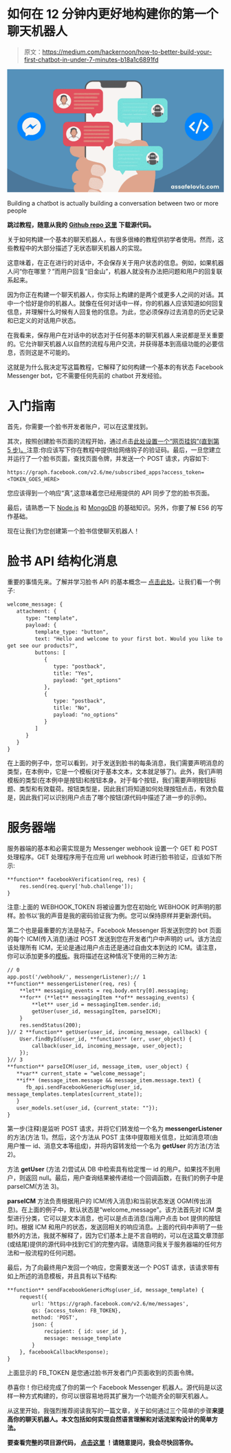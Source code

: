 # 如何在 12 分钟内更好地构建你的第一个聊天机器人

> 原文：<https://medium.com/hackernoon/how-to-better-build-your-first-chatbot-in-under-7-minutes-b18a1c6891fd>

![](img/0a5e69e7f892a7da796948227fd51865.png)

Building a chatbot is actually building a conversation between two or more people

**跳过教程，随意从我的** [**Github repo 这里**](https://github.com/assafelovic/facebook_messenger_bot) **下载源代码。**

关于如何构建一个基本的聊天机器人，有很多很棒的教程供初学者使用。然而，这些教程中的大部分描述了无状态聊天机器人的实现。

这意味着，在正在进行的对话中，不会保存关于用户状态的信息。例如，如果机器人问“你在哪里？”而用户回复“旧金山”，机器人就没有办法把问题和用户的回复联系起来。

因为你正在构建一个聊天机器人，你实际上构建的是两个或更多人之间的对话。其中一个恰好是你的机器人。就像在任何对话中一样，你的机器人应该知道如何回复信息，并理解什么时候有人回复他的信息。为此，您必须保存过去消息的历史记录和已定义的对话用户状态。

在我看来，保存用户在对话中的状态对于任何基本的聊天机器人来说都是至关重要的。它允许聊天机器人以自然的流程与用户交流，并获得基本到高级功能的必要信息，否则这是不可能的。

这就是为什么我决定写这篇教程，它解释了如何构建一个基本的有状态 Facebook Messenger bot，它不需要任何先前的 chatbot 开发经验。

# 入门指南

首先，你需要一个脸书开发者账户，可以在这里找到。

其次，按照创建脸书页面的流程开始，通过点击[此处设置一个“网页挂钩”(直到第 5 步)。](https://developers.facebook.com/docs/messenger-platform/quickstart)注意:你应该写下你在教程中提供给网络钩子的验证码。最后，一旦您建立并运行了一个脸书页面，查找页面令牌，并发送一个 POST 请求，内容如下:

```
https://graph.facebook.com/v2.6/me/subscribed_apps?access_token=<TOKEN_GOES_HERE>
```

您应该得到一个响应“真”,这意味着您已经用提供的 API 同步了您的脸书页面。

最后，请熟悉一下 [Node.js](https://nodejs.org/en/download/) 和 [MongoDB](https://docs.mongodb.com/manual/installation/) 的基础知识。另外，你要了解 ES6 的写作基础。

现在让我们为您创建第一个脸书信使聊天机器人！

# 脸书 API 结构化消息

重要的事情先来。了解并学习脸书 API 的基本概念— [点击此处](https://developers.facebook.com/docs/messenger-platform/send-api-reference)。让我们看一个例子:

```
welcome_message: {
   attachment: {
      type: "template",
      payload: {
         template_type: "button",
         text: "Hello and welcome to your first bot. Would you like to get see our products?",
         buttons: [
            {
               type: "postback",
               title: "Yes",
               payload: "get_options"
            },
            {
               type: "postback",
               title: "No",
               payload: "no_options"
            }
         ]
      }
   }
}
```

在上面的例子中，您可以看到，对于发送到脸书的每条消息，我们需要声明消息的类型，在本例中，它是一个模板(对于基本文本，文本就足够了)。此外，我们声明模板的类型(在本例中是按钮)和按钮本身。对于每个按钮，我们需要声明按钮标题、类型和有效载荷。按钮类型是，因此我们将知道如何处理按钮点击，有效负载是，因此我们可以识别用户点击了哪个按钮(源代码中描述了进一步的示例)。

# 服务器端

服务器端的基本和必需实现是为 Messenger webhook 设置一个 GET 和 POST 处理程序。GET 处理程序用于在应用 url webhook 时进行脸书验证，应该如下所示:

```
**function** facebookVerification(req, res) {
    res.send(req.query['hub.challenge']);
}
```

注意:上面的 WEBHOOK_TOKEN 将被设置为您在初始化 WEBHOOK 时声明的那样。脸书以‘我的声音是我的密码验证我’为例。您可以保持原样并更新源代码。

第二个也是最重要的方法是帖子。Facebook Messenger 将发送到您的 bot 页面的每个 ICM(传入消息)通过 POST 发送到您在开发者门户中声明的 url。该方法应该处理所有 ICM，无论是通过用户点击还是通过自由文本到达的 ICM。请注意，你可以添加更多的[模板](https://developers.facebook.com/docs/messenger-platform/send-api-reference/templates)。我将描述在这种情况下使用的三种方法:

```
// 0
app.post('/webhook/', messengerListener);// 1
**function** messengerListener(req, res) {
    **let** messaging_events = req.body.entry[0].messaging;
    **for** (**let** messagingItem **of** messaging_events) {
        **let** user_id = messagingItem.sender.id;
        getUser(user_id, messagingItem, parseICM);
    }
    res.sendStatus(200);
}// 2 **function** getUser(user_id, incoming_message, callback) {
    User.findById(user_id, **function** (err, user_object) {
        callback(user_id, incoming_message, user_object);
    });
}// 3
**function** parseICM(user_id, message_item, user_object) {
   **var** current_state = "welcome_message";
   **if** (message_item.message && message_item.message.text) {
      fb_api.sendFacebookGenericMsg(user_id, message_templates.templates[current_state]);
   }
   user_models.set(user_id, {current_state: ""});
}
```

第一步(注释)是监听 POST 请求，并将它们转发给一个名为 **messengerListener** 的方法(方法 1)。然后，这个方法从 POST 主体中提取相关信息，比如消息项(由用户惟一 id、消息文本等组成)，并将内容转发给一个名为 **getUser** 的方法(方法 2)。

方法 **getUser** (方法 2)尝试从 DB 中检索具有给定惟一 id 的用户。如果找不到用户，则返回 null。最后，用户查询结果被传递给一个回调函数，在我们的例子中是 parseICM(方法 3)。

**parseICM** 方法负责根据用户的 ICM(传入消息)和当前状态发送 OGM(传出消息)。在上面的例子中，默认状态是“welcome_message”。该方法首先对 ICM 类型进行分类，它可以是文本消息，也可以是点击消息(当用户点击 bot 提供的按钮时)。根据 ICM 和用户的状态，发送回相关的响应消息。上面的代码中声明了一些额外的方法，我就不解释了，因为它们基本上是不言自明的，可以在这篇文章顶部(或结尾)提供的源代码中找到它们的完整内容。请随意问我关于服务器端的任何方法和一般流程的任何问题。

最后，为了向最终用户发回一个响应，您需要发送一个 POST 请求，该请求带有如上所述的消息模板，并且具有以下结构:

```
**function** sendFacebookGenericMsg(user_id, message_template) {
    request({
        url: 'https://graph.facebook.com/v2.6/me/messages',
        qs: {access_token: FB_TOKEN},
        method: 'POST',
        json: {
            recipient: { id: user_id },
            message: message_template
        }
    }, facebookCallbackResponse);
}
```

上面显示的 FB_TOKEN 是您通过脸书开发者门户页面收到的页面令牌。

恭喜你！你已经完成了你的第一个 Facebook Messenger 机器人。源代码是以这样一种方式构建的，你可以很容易地将其扩展为一个功能齐全的聊天机器人。

从这里开始，我强烈推荐阅读我写的一篇文章，关于如何通过三个简单的步骤[](https://chatbotsmagazine.com/how-to-improve-your-chatbot-in-3-simple-steps-36f9d26d7f2f)**来提高你的聊天机器人。本文包括如何实现自然语言理解和对话流架构设计的简单方法。**

**要查看完整的项目源代码， [**点击这里**](https://github.com/assafelovic/facebook_messenger_bot) **！请随意提问，我会尽快回答你。****